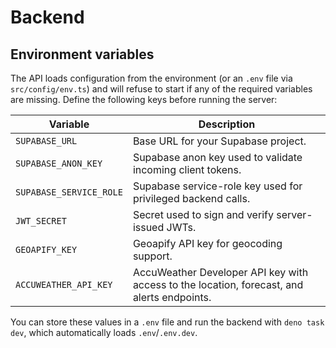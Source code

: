 # Backend

## Environment variables

The API loads configuration from the environment (or an `.env` file via
`src/config/env.ts`) and will refuse to start if any of the required
variables are missing. Define the following keys before running the server:

| Variable | Description |
| --- | --- |
| `SUPABASE_URL` | Base URL for your Supabase project. |
| `SUPABASE_ANON_KEY` | Supabase anon key used to validate incoming client tokens. |
| `SUPABASE_SERVICE_ROLE` | Supabase service-role key used for privileged backend calls. |
| `JWT_SECRET` | Secret used to sign and verify server-issued JWTs. |
| `GEOAPIFY_KEY` | Geoapify API key for geocoding support. |
| `ACCUWEATHER_API_KEY` | AccuWeather Developer API key with access to the location, forecast, and alerts endpoints. |

You can store these values in a `.env` file and run the backend with
`deno task dev`, which automatically loads `.env`/`.env.dev`.
